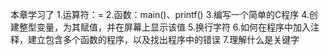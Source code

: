 本章学习了
1.运算符：=
2.函数：main()、printf()
3.编写一个简单的C程序
4.创建整型变量，为其赋值，并在屏幕上显示该值
5.换行字符
6.如何在程序中加入注释，建立包含多个函数的程序，以及找出程序中的错误
7.理解什么是关键字

